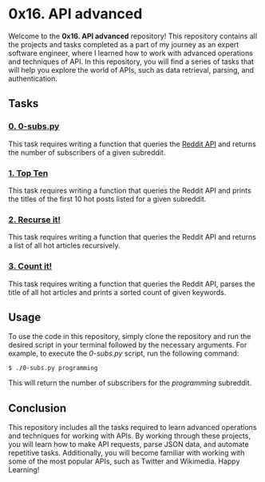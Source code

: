 # 0x16. API advanced

Welcome to the **0x16. API advanced** repository! This repository contains all the projects and tasks completed as a part of my journey as an expert software engineer, where I learned how to work with advanced operations and techniques of API. In this repository, you will find a series of tasks that will help you explore the world of APIs, such as data retrieval, parsing, and authentication.

## Tasks

### [0. 0-subs.py](./0-subs.py)
This task requires writing a function that queries the [Reddit API](https://www.reddit.com/dev/api/) and returns the number of subscribers of a given subreddit. 

### [1. Top Ten](./1-top_ten.py)
This task requires writing a function that queries the Reddit API and prints the titles of the first 10 hot posts listed for a given subreddit.

### [2. Recurse it!](./2-recurse.py)
This task requires writing a function that queries the Reddit API and returns a list of all hot articles recursively.

### [3. Count it!](./100-count.py)
This task requires writing a function that queries the Reddit API, parses the title of all hot articles and prints a sorted count of given keywords.

## Usage
To use the code in this repository, simply clone the repository and run the desired script in your terminal followed by the necessary arguments. For example, to execute the *0-subs.py* script, run the following command:
```
$ ./0-subs.py programming
```
This will return the number of subscribers for the *programming* subreddit.

## Conclusion

This repository includes all the tasks required to learn advanced operations and techniques for working with APIs. By working through these projects, you will learn how to make API requests, parse JSON data, and automate repetitive tasks. Additionally, you will become familiar with working with some of the most popular APIs, such as Twitter and Wikimedia. Happy Learning!